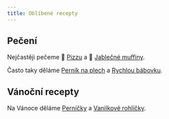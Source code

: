 ```yaml
---
title: Oblíbené recepty
---
```


## Pečení

Nejčastěji pečeme 🍕 [Pizzu](/peceni/ostatni/pizza/) a 🧁 [Jablečné muffiny](/peceni/muffiny/jablkové-muffiny/). 

Často taky děláme [Perník na plech](/peceni/buchty/pernik-na-plech/) a [Rychlou bábovku](/peceni/babovky/rychla-babovka/).

## Vánoční recepty

Na Vánoce děláme [Perníčky](/vanoce/pernicky/) a [Vanilkové rohlíčky](/vanoce/vanilkove-rohlicky/).

